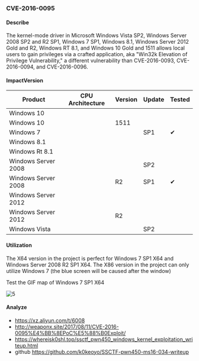 ### CVE-2016-0095

#### Describe

The kernel-mode driver in Microsoft Windows Vista SP2, Windows Server 2008 SP2 and R2 SP1, Windows 7 SP1, Windows 8.1, Windows Server 2012 Gold and R2, Windows RT 8.1, and Windows 10 Gold and 1511 allows local users to gain privileges via a crafted application, aka "Win32k Elevation of Privilege Vulnerability," a different vulnerability than CVE-2016-0093, CVE-2016-0094, and CVE-2016-0096.

#### ImpactVersion

| Product             | CPU Architecture | Version | Update | Tested             |
| ------------------- | ---------------- | ------- | ------ | ------------------ |
| Windows 10          |                  |         |        |                    |
| Windows 10          |                  | 1511    |        |                    |
| Windows 7           |                  |         | SP1    | &#10004; |
| Windows 8.1         |                  |         |        |                    |
| Windows Rt 8.1      |                  |         |        |                    |
| Windows Server 2008 |                  |         | SP2    |                    |
| Windows Server 2008 |                  | R2      | SP1    | &#10004; |
| Windows Server 2012 |                  |         |        |                    |
| Windows Server 2012 |                  | R2      |        |                    |
| Windows Vista       |                  |         | SP2    |                    |

#### Utilization

The X64 version in the project is perfect for Windows 7 SP1 X64 and Windows Server 2008 R2 SP1 X64. The X86 version in the project can only utilize Windows 7 (the blue screen will be caused after the window)

Test the GIF map of Windows 7 SP1 X64

![5](https://raw.github.com/Ascotbe/Random-img/master/Kernelhub/CVE-2016-0095_win7_x64.gif)

#### Analyze
- https://xz.aliyun.com/t/6008
- http://weaponx.site/2017/08/11/CVE-2016-0095%E4%BB%8EPoC%E5%88%B0Exploit/
- https://whereisk0shl.top/ssctf_pwn450_windows_kernel_exploitation_writeup.html
- github https://github.com/k0keoyo/SSCTF-pwn450-ms16-034-writeup